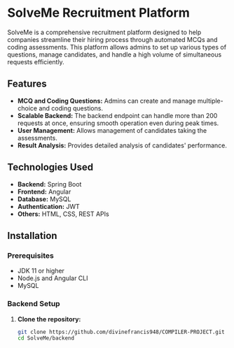 # SolveMe Recruitment Platform

SolveMe is a comprehensive recruitment platform designed to help companies streamline their hiring process through automated MCQs and coding assessments. This platform allows admins to set up various types of questions, manage candidates, and handle a high volume of simultaneous requests efficiently.

## Features

- **MCQ and Coding Questions:** Admins can create and manage multiple-choice and coding questions.
- **Scalable Backend:** The backend endpoint can handle more than 200 requests at once, ensuring smooth operation even during peak times.
- **User Management:** Allows management of candidates taking the assessments.
- **Result Analysis:** Provides detailed analysis of candidates' performance.

## Technologies Used

- **Backend:** Spring Boot
- **Frontend:** Angular
- **Database:** MySQL
- **Authentication:** JWT
- **Others:** HTML, CSS, REST APIs

## Installation

### Prerequisites

- JDK 11 or higher
- Node.js and Angular CLI
- MySQL

### Backend Setup

1. **Clone the repository:**
   ```bash
   git clone https://github.com/divinefrancis948/COMPILER-PROJECT.git
   cd SolveMe/backend
